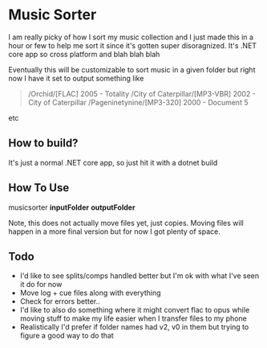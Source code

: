 
# Music Sorter

  I am really picky of how I sort my music collection and I just made this in a hour or few to help me sort it since it's gotten super disoragnized. It's .NET core app so cross platform and blah blah blah

Eventually this will be customizable to sort music in a given folder but right now I have it set to output something like

> /Orchid/[FLAC] 2005 - Totality
> /City of Caterpillar/[MP3-VBR] 2002 - City of Caterpillar
> /Pageninetynine/[MP3-320] 2000 - Document 5

etc

## How to build?

It's just a normal .NET core app, so just hit it with a dotnet build

## How To Use

musicsorter **inputFolder**  **outputFolder**

Note, this does not actually move files yet, just copies. Moving files will happen in a more final version but for now I got plenty of space.

## Todo

 - I'd like to see splits/comps handled better but I'm ok with what I've seen it do for now
 - Move log + cue files along with everything
 - Check for errors better..
 - I'd like to also do something where it might convert flac to opus while moving stuff to make my life easier when I transfer files to my phone
 - Realistically I'd prefer if folder names had v2, v0 in them but trying to figure a good way to do that
